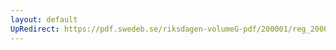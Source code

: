 ```yaml
---
layout: default
UpRedirect: https://pdf.swedeb.se/riksdagen-volumeG-pdf/200001/reg_200001/reg_200001_0390.pdf
---
```

